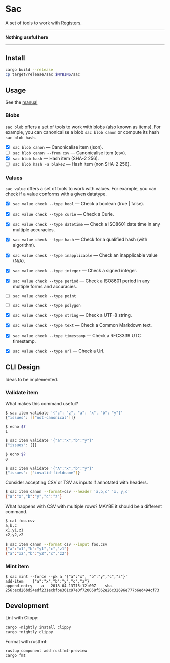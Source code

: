 # Sac

A set of tools to work with Registers.

* * *

**Nothing useful here**

* * *

## Install

```sh
cargo build --release
cp target/release/sac $MYBINS/sac
```

## Usage

See the [manual](MANUAL.md)


### Blobs

`sac blob` offers a set of tools to work with blobs (also known as items). For
example, you can canonicalise a blob `sac blob canon` or compute its hash `sac
blob hash`.

* [x] `sac blob canon` — Canonicalise item (json).
* [ ] `sac blob canon --from csv` — Canonicalise item (csv).
* [x] `sac blob hash` — Hash item (SHA-2 256).
* [ ] `sac blob hash -a blake2` — Hash item (non SHA-2 256).

### Values

`sac value` offers a set of tools to work with values. For example, you can
check if a value conforms with a given datatype.

* [x] `sac value check --type bool` — Check a boolean (true | false).
* [x] `sac value check --type curie` — Check a Curie.
* [x] `sac value check --type datetime` — Check a ISO8601 date time in any
    multiple accuracies.
* [x] `sac value check --type hash` — Check for a qualified hash (with
    algorithm).
* [x] `sac value check --type inapplicable` — Check an inapplicable value (N/A).
* [x] `sac value check --type integer` — Check a signed integer.
* [x] `sac value check --type period` — Check a ISO8601 period in any multiple
    forms and accuracies.
* [ ] `sac value check --type point`
* [ ] `sac value check --type polygon`
* [x] `sac value check --type string` — Check a UTF-8 string.
* [x] `sac value check --type text` — Check a Common Markdown text.
* [x] `sac value check --type timestamp` — Check a RFC3339 UTC timestamp.
* [x] `sac value check --type url` — Check a Url.


## CLI Design

Ideas to be implemented.

### Validate item

What makes this command useful?

```sh
$ sac item validate '{"c": "z", "a": "x", "b": "y"}'
{"issues": [["not-canonical"]]}

$ echo $?
1

$ sac item validate '{"a":"x","b":"y"}'
{"issues": []}

$ echo $?
0

$ sac item validate '{"A":"x","b":"y"}'
{"issues": ["invalid-fieldname"]}
```


Consider accepting CSV or TSV as inputs if annotated with headers.

```sh
$ sac item canon --format=csv --header 'a,b,c' 'x, y,c'
{"a":"x","b":"y","c":"z"}
```

What happens with CSV with multiple rows? MAYBE it should be a different
command.

```sh
$ cat foo.csv
a,b,c
x1,y1,z1
x2,y2,z2

$ sac item canon --format csv --input foo.csv
{"a":"x1","b":"y1","c","z1"}
{"a":"x2","b":"y2","c","z2"}
```


### Mint item


```
$ sac mint --force --pk a '{"a":"x", "b":"y","c","z"}'
add-item	{"a":"x","b":"y","c","z"}
append-entry	a	2018-04-13T15:12:00Z	sha-256:ecd26bd54edf231ecbfbe361c97e0f720068f562e26c32696e777b6ed494cf73
```

## Development

Lint with Clippy:

```sh
cargo +nightly install clippy
cargo +nightly clippy
```


Format with rustfmt:

```sh
rustup component add rustfmt-preview
cargo fmt
```
